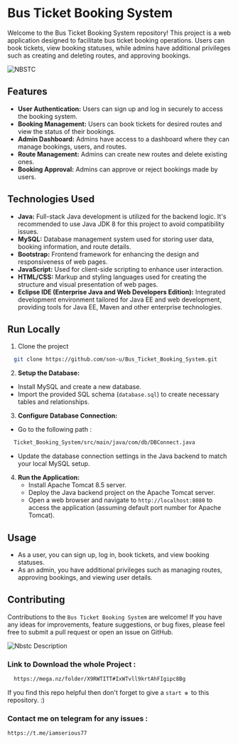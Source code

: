 # Bus Ticket Booking System

Welcome to the Bus Ticket Booking System repository! This project is a web application designed to facilitate bus ticket booking operations. Users can book tickets, view booking statuses, while admins have additional privileges such as creating and deleting routes, and approving bookings.


![NBSTC](https://github.com/son-u/Bus_Ticket_Booking_System/assets/85066238/41b8d868-6988-4d2b-b77d-621bd131de4b)

## Features

- **User Authentication:** Users can sign up and log in securely to access the booking system.
- **Booking Management:** Users can book tickets for desired routes and view the status of their bookings.
- **Admin Dashboard:** Admins have access to a dashboard where they can manage bookings, users, and routes.
- **Route Management:** Admins can create new routes and delete existing ones.
- **Booking Approval:** Admins can approve or reject bookings made by users.

## Technologies Used

- **Java:** Full-stack Java development is utilized for the backend logic. It's recommended to use Java JDK 8 for this project to avoid compatibility issues.
- **MySQL:** Database management system used for storing user data, booking information, and route details.
- **Bootstrap:** Frontend framework for enhancing the design and responsiveness of web pages.
- **JavaScript:** Used for client-side scripting to enhance user interaction.
- **HTML/CSS:** Markup and styling languages used for creating the structure and visual presentation of web pages.
- **Eclipse IDE (Enterprise Java and Web Developers Edition):** Integrated development environment tailored for Java EE and web development, providing tools for Java EE, Maven and other enterprise technologies.

## Run Locally

1.  Clone the project

```bash
  git clone https://github.com/son-u/Bus_Ticket_Booking_System.git
```

2. **Setup the Database:**

- Install MySQL and create a new database.
- Import the provided SQL schema (`database.sql`) to create necessary tables and relationships.

3. **Configure Database Connection:**

- Go to the following path :
```bash
  Ticket_Booking_System/src/main/java/com/db/DBConnect.java
```

- Update the database connection settings in the Java backend to match your local MySQL setup.

4. **Run the Application:**
   - Install Apache Tomcat 8.5 server.
   - Deploy the Java backend project on the Apache Tomcat server.
   - Open a web browser and navigate to `http://localhost:8080` to access the application (assuming default port number for Apache Tomcat).

## Usage

- As a user, you can sign up, log in, book tickets, and view booking statuses.
- As an admin, you have additional privileges such as managing routes, approving bookings, and viewing user details.

## Contributing

Contributions to the `Bus Ticket Booking System` are welcome! If you have any ideas for improvements, feature suggestions, or bug fixes, please feel free to submit a pull request or open an issue on GitHub.

![Nbstc Description](https://github.com/son-u/Bus_Ticket_Booking_System/assets/85066238/76d15146-8917-4cd7-81ba-5d9fc5fc4041)

### Link to Download the whole Project :
```bash
  https://mega.nz/folder/X9RWTITT#IxWTvll9krtAhFIgipc8Bg
```


 If you find this repo helpful then don't forget to give a `start ❇️ `to this repository. :)

 
### Contact me on telegram for any issues :
`https://t.me/iamserious77`

